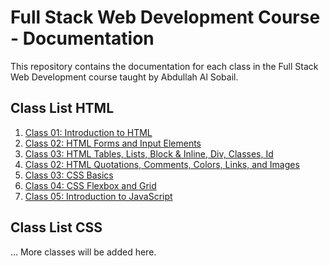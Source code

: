 # Full Stack Web Development Course - Documentation

This repository contains the documentation for each class in the Full Stack Web Development course taught by Abdullah Al Sobail.

## Class List HTML

1. [Class 01: Introduction to HTML](./HTML/Class01/Readme.md)
2. [Class 02: HTML Forms and Input Elements](./Class02/Readme.md)
3. [Class 03: HTML Tables, Lists, Block & Inline, Div, Classes, Id](.HTML/Class03/Class03.md)
2. [Class 02: HTML Quotations, Comments, Colors, Links, and Images](./HTML/Class02/Readme.md)
3. [Class 03: CSS Basics](./Class03/README.md)
4. [Class 04: CSS Flexbox and Grid](./Class04/README.md)
5. [Class 05: Introduction to JavaScript](./Class05/README.md)

## Class List CSS
... More classes will be added here.
